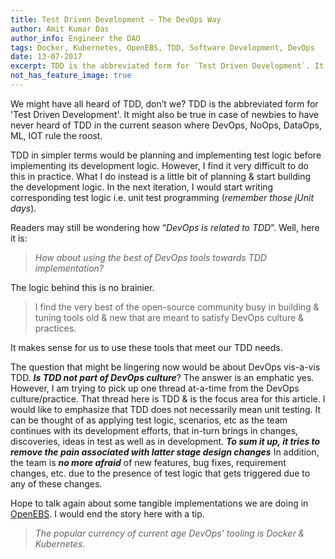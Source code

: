 ```yaml
---
title: Test Driven Development — The DevOps Way
author: Amit Kumar Das
author_info: Engineer the DAO
tags: Docker, Kubernetes, OpenEBS, TDD, Software Development, DevOps
date: 13-07-2017
excerpt: TDD is the abbreviated form for `Test Driven Development`. It might also be true in-case of newbies to have never heard of TDD in the current season where DevOps, NoOps, DataOps, ML, IOT rule the roost.
not_has_feature_image: true
---
```


We might have all heard of TDD, don’t we? TDD is the abbreviated form for 'Test Driven Development'. It might also be true in case of newbies to have never heard of TDD in the current season where DevOps, NoOps, DataOps, ML, IOT rule the roost.

TDD in simpler terms would be planning and implementing test logic before implementing its development logic. However, I find it very difficult to do this in practice. What I do instead is a little bit of planning & start building the development logic. In the next iteration, I would start writing corresponding test logic i.e. unit test programming (*remember those jUnit days*).

Readers may still be wondering how “*DevOps is related to TDD*”. Well, here it is:

> *How about using the best of DevOps tools towards TDD implementation?*

The logic behind this is no brainier.

> I find the very best of the open-source community busy in building & tuning tools old & new that are meant to satisfy DevOps culture & practices.

It makes sense for us to use these tools that meet our TDD needs.

The question that might be lingering now would be about DevOps vis-a-vis TDD. ***Is TDD not part of DevOps culture***? The answer is an emphatic yes. However, I am trying to pick up one thread at-a-time from the DevOps culture/practice. That thread here is TDD & is the focus area for this article. I would like to emphasize that TDD does not necessarily mean unit testing. It can be thought of as applying test logic, scenarios, etc as the team continues with its development efforts, that in-turn brings in changes, discoveries, ideas in test as well as in development. ***To sum it up, it tries to remove the pain associated with latter stage design changes*** In addition, the team is ***no more afraid*** of new features, bug fixes, requirement changes, etc. due to the presence of test logic that gets triggered due to any of these changes.

Hope to talk again about some tangible implementations we are doing in [OpenEBS](https://openebs.io/blog). I would end the story here with a tip.

> *The popular currency of current age DevOps’ tooling is Docker & Kubernetes.*
